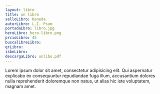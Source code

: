 ```yaml
---
layout: libro
title: un libro
selloLibro: Kaneda
autorLibro: L.I. Psum
portadaLbro: libro.jpg
heroLibro: hero-libro.png
prcioLibro: 45
buscalibreLibro: 
qrLibro: 
isbnLibro:
descargaLibro: unlibo.pdf
---
```

Lorem ipsum dolor sit amet, consectetur adipisicing elit. Qui aspernatur explicabo ex consequuntur repudiandae fuga illum, accusantium dolores nulla reprehenderit doloremque non natus, ut alias hic iste voluptatem, magnam amet.